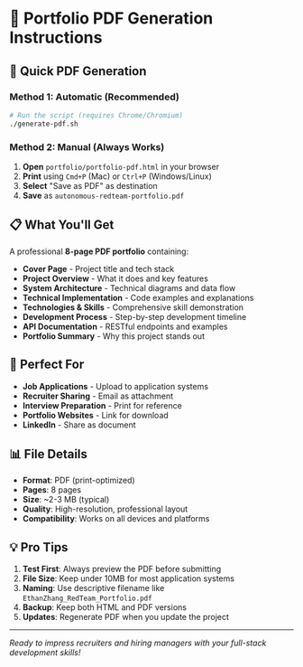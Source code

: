 # 📄 Portfolio PDF Generation Instructions

## 🚀 Quick PDF Generation

### Method 1: Automatic (Recommended)
```bash
# Run the script (requires Chrome/Chromium)
./generate-pdf.sh
```

### Method 2: Manual (Always Works)
1. **Open** `portfolio/portfolio-pdf.html` in your browser
2. **Print** using `Cmd+P` (Mac) or `Ctrl+P` (Windows/Linux)
3. **Select** "Save as PDF" as destination
4. **Save** as `autonomous-redteam-portfolio.pdf`

## 📋 What You'll Get

A professional **8-page PDF portfolio** containing:

- **Cover Page** - Project title and tech stack
- **Project Overview** - What it does and key features
- **System Architecture** - Technical diagrams and data flow
- **Technical Implementation** - Code examples and explanations
- **Technologies & Skills** - Comprehensive skill demonstration
- **Development Process** - Step-by-step development timeline
- **API Documentation** - RESTful endpoints and examples
- **Portfolio Summary** - Why this project stands out

## 🎯 Perfect For

- **Job Applications** - Upload to application systems
- **Recruiter Sharing** - Email as attachment
- **Interview Preparation** - Print for reference
- **Portfolio Websites** - Link for download
- **LinkedIn** - Share as document

## 📊 File Details

- **Format**: PDF (print-optimized)
- **Pages**: 8 pages
- **Size**: ~2-3 MB (typical)
- **Quality**: High-resolution, professional layout
- **Compatibility**: Works on all devices and platforms

## 💡 Pro Tips

1. **Test First**: Always preview the PDF before submitting
2. **File Size**: Keep under 10MB for most application systems
3. **Naming**: Use descriptive filename like `EthanZhang_RedTeam_Portfolio.pdf`
4. **Backup**: Keep both HTML and PDF versions
5. **Updates**: Regenerate PDF when you update the project

---

*Ready to impress recruiters and hiring managers with your full-stack development skills!*

